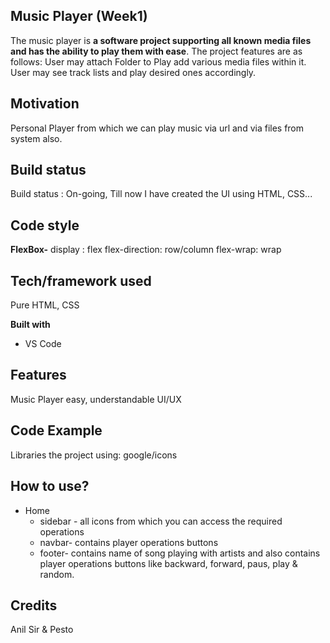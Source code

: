 ## Music Player (Week1)

The music player is **a software project supporting all known media files and has the ability to play them with ease**. The project features are as follows: User may attach Folder to Play add various media files within it. User may see track lists and play desired ones accordingly.

## Motivation

Personal Player from which we can play music via url and via files from system also.

## Build status

Build status : On-going,
Till now I have created the UI using HTML, CSS... 

## Code style

**FlexBox-**
	display : flex
	flex-direction: row/column
	flex-wrap: wrap


## Tech/framework used

Pure HTML, CSS

**Built with**

-   VS Code

## Features

Music Player easy, understandable UI/UX

## Code Example

Libraries the project using: google/icons



## How to use?

 - Home
	 - sidebar - all icons from which you can access the required operations
	 - navbar- contains player operations buttons
	 - footer- contains name of song playing with artists and also contains player operations buttons like backward, forward, paus, play & random.

## Credits

Anil Sir & Pesto

